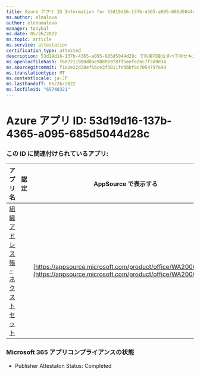 ```yaml
---
title: Azure アプリ ID Information for 53d19d16-137b-4365-a095-685d5044d28c
ms.author: elmalova
author: elenamalova
manager: tonybal
ms.date: 05/26/2022
ms.topic: article
ms.service: attestation
certification_type: attested
description: 53d19d16-137b-4365-a095-685d5044d28c で利用可能なすべてのセキュリティとコンプライアンス情報。
ms.openlocfilehash: f607211900d0ae9889b9f8ff5eefe26c7f3d9d34
ms.sourcegitcommit: f1a2e22d28ef56ce3f3811febbbf8c7054797a98
ms.translationtype: MT
ms.contentlocale: ja-JP
ms.lasthandoff: 05/26/2022
ms.locfileid: "65748321"
---
```

# <a name="azure-app-id-53d19d16-137b-4365-a095-685d5044d28c"></a>Azure アプリ ID: 53d19d16-137b-4365-a095-685d5044d28c


### <a name="apps-associated-with-this-id"></a>この ID に関連付けられているアプリ:
| **アプリ名** | **認定** | **AppSource で表示する** |
|--------------|---------------|-----------------------|
| [組織アドレス帳 - ネクストセット](../forward/WA200001863.md) |  | [https://appsource.microsoft.com/product/office/WA200001863](https://appsource.microsoft.com/product/office/WA200001863) |

### <a name="microsoft-365-app-compliance-status"></a>Microsoft 365 アプリコンプライアンスの状態
- Publisher Attestaton Status: Completed
